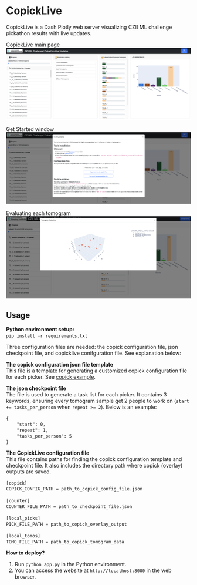 # CopickLive
CopickLive is a Dash Plotly web server visualizing CZII ML challenge pickathon results with live updates.  

CopickLive main page
![CZII copick live update](assets/gui-1.png)

Get Started window
![CZII copick live update](assets/gui-2.png)

Evaluating each tomogram
![CZII copick live update](assets/gui-3.png)


## Usage
**Python environment setup:**  
`pip install -r requirements.txt` 

Three configuration files are needed: the copick configuration file, json checkpoint file, and copicklive conifguration file. See explanation below:

**The copick configuration json file template**  
This file is a template for generating a customized copick configuration file for each picker. See [copick example](https://github.com/uermel/copick).

**The json checkpoint file**     
The file is used to generate a task list for each picker. It contains 3 keywords, ensuring every tomogram sample get 2 people to work on (`start += tasks_per_person` when `repeat >= 2`). Below is an example:    
```
{  
    "start": 0,       
    "repeat": 1,    
    "tasks_per_person": 5    
}  
``` 

**The CopickLive configuration file**   
This file contains paths for finding the copick configuration template and checkpoint file. It also includes the directory path where copick (overlay) outputs are saved.

```
[copick]
COPICK_CONFIG_PATH = path_to_copick_config_file.json

[counter]
COUNTER_FILE_PATH = path_to_checkpoint_file.json

[local_picks]
PICK_FILE_PATH = path_to_copick_overlay_output

[local_tomos]
TOMO_FILE_PATH = path_to_copick_tomogram_data
```




**How to deploy?**    
1. Run `python app.py` in the Python environment.     
2. You can access the website at `http://localhost:8000` in the web browser.



